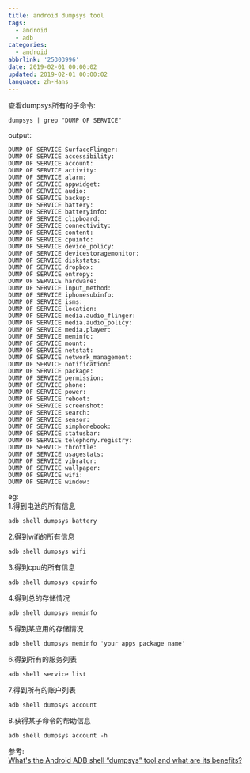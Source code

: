 ```yaml
---
title: android dumpsys tool
tags:
  - android
  - adb
categories:
  - android
abbrlink: '25303996'
date: 2019-02-01 00:00:02
updated: 2019-02-01 00:00:02
language: zh-Hans
---
```


查看dumpsys所有的子命令:
```
dumpsys | grep "DUMP OF SERVICE"
```
output:
```
DUMP OF SERVICE SurfaceFlinger:
DUMP OF SERVICE accessibility:
DUMP OF SERVICE account:
DUMP OF SERVICE activity:
DUMP OF SERVICE alarm:
DUMP OF SERVICE appwidget:
DUMP OF SERVICE audio:
DUMP OF SERVICE backup:
DUMP OF SERVICE battery:
DUMP OF SERVICE batteryinfo:
DUMP OF SERVICE clipboard:
DUMP OF SERVICE connectivity:
DUMP OF SERVICE content:
DUMP OF SERVICE cpuinfo:
DUMP OF SERVICE device_policy:
DUMP OF SERVICE devicestoragemonitor:
DUMP OF SERVICE diskstats:
DUMP OF SERVICE dropbox:
DUMP OF SERVICE entropy:
DUMP OF SERVICE hardware:
DUMP OF SERVICE input_method:
DUMP OF SERVICE iphonesubinfo:
DUMP OF SERVICE isms:
DUMP OF SERVICE location:
DUMP OF SERVICE media.audio_flinger:
DUMP OF SERVICE media.audio_policy:
DUMP OF SERVICE media.player:
DUMP OF SERVICE meminfo:
DUMP OF SERVICE mount:
DUMP OF SERVICE netstat:
DUMP OF SERVICE network_management:
DUMP OF SERVICE notification:
DUMP OF SERVICE package:
DUMP OF SERVICE permission:
DUMP OF SERVICE phone:
DUMP OF SERVICE power:
DUMP OF SERVICE reboot:
DUMP OF SERVICE screenshot:
DUMP OF SERVICE search:
DUMP OF SERVICE sensor:
DUMP OF SERVICE simphonebook:
DUMP OF SERVICE statusbar:
DUMP OF SERVICE telephony.registry:
DUMP OF SERVICE throttle:
DUMP OF SERVICE usagestats:
DUMP OF SERVICE vibrator:
DUMP OF SERVICE wallpaper:
DUMP OF SERVICE wifi:
DUMP OF SERVICE window:
```
<!--more-->
eg:  
1.得到电池的所有信息
```
adb shell dumpsys battery
```
2.得到wifi的所有信息
```
adb shell dumpsys wifi
```
3.得到cpu的所有信息
```
adb shell dumpsys cpuinfo
```
4.得到总的存储情况
```
adb shell dumpsys meminfo
```
5.得到某应用的存储情况
```
adb shell dumpsys meminfo 'your apps package name'
```
6.得到所有的服务列表
```
adb shell service list
```
7.得到所有的账户列表
```
adb shell dumpsys account
```
8.获得某子命令的帮助信息
```
adb shell dumpsys account -h
```

参考:  
[What's the Android ADB shell “dumpsys” tool and what are its benefits?](https://stackoverflow.com/questions/11201659/whats-the-android-adb-shell-dumpsys-tool-and-what-are-its-benefits)